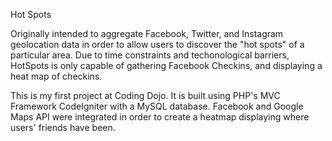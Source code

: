 Hot Spots

Originally intended to aggregate Facebook, Twitter, and Instagram geolocation data in order to allow users to discover the "hot spots" of a particular area. Due to time constraints and techonological barriers, HotSpots is only capable of gathering Facebook Checkins, and displaying a heat map of checkins. 

This is my first project at Coding Dojo. It is built using PHP's MVC Framework CodeIgniter with a MySQL database. Facebook and Google Maps API were integrated in order to create a heatmap displaying where users' friends have been.
